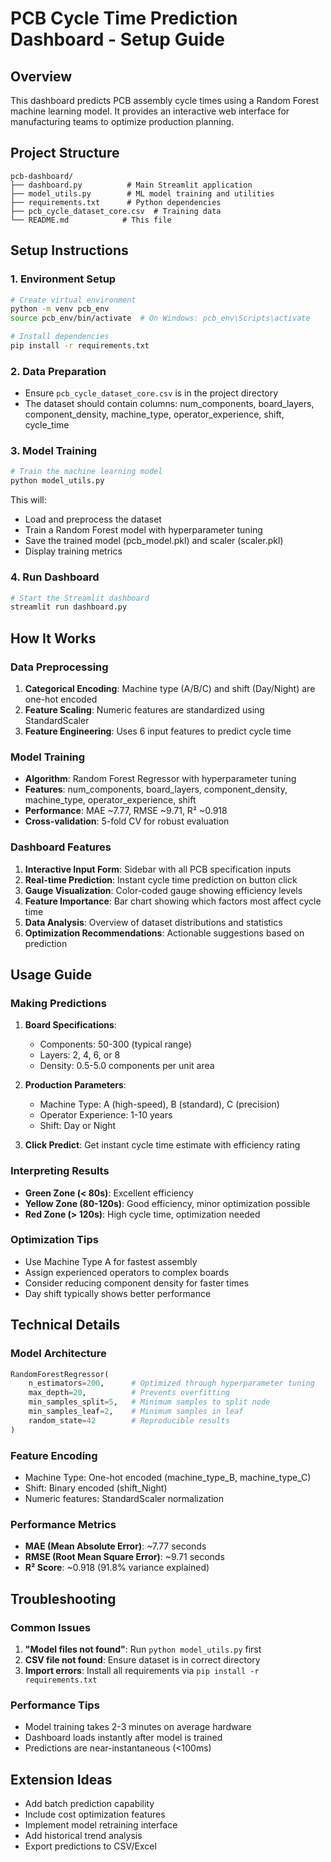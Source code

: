 # PCB Cycle Time Prediction Dashboard - Setup Guide

## Overview
This dashboard predicts PCB assembly cycle times using a Random Forest machine learning model. It provides an interactive web interface for manufacturing teams to optimize production planning.

## Project Structure
```
pcb-dashboard/
├── dashboard.py          # Main Streamlit application
├── model_utils.py        # ML model training and utilities
├── requirements.txt      # Python dependencies
├── pcb_cycle_dataset_core.csv  # Training data
└── README.md            # This file
```

## Setup Instructions

### 1. Environment Setup
```bash
# Create virtual environment
python -m venv pcb_env
source pcb_env/bin/activate  # On Windows: pcb_env\Scripts\activate

# Install dependencies
pip install -r requirements.txt
```

### 2. Data Preparation
- Ensure `pcb_cycle_dataset_core.csv` is in the project directory
- The dataset should contain columns: num_components, board_layers, component_density, machine_type, operator_experience, shift, cycle_time

### 3. Model Training
```bash
# Train the machine learning model
python model_utils.py
```
This will:
- Load and preprocess the dataset
- Train a Random Forest model with hyperparameter tuning
- Save the trained model (pcb_model.pkl) and scaler (scaler.pkl)
- Display training metrics

### 4. Run Dashboard
```bash
# Start the Streamlit dashboard
streamlit run dashboard.py
```

## How It Works

### Data Preprocessing
1. **Categorical Encoding**: Machine type (A/B/C) and shift (Day/Night) are one-hot encoded
2. **Feature Scaling**: Numeric features are standardized using StandardScaler
3. **Feature Engineering**: Uses 6 input features to predict cycle time

### Model Training
- **Algorithm**: Random Forest Regressor with hyperparameter tuning
- **Features**: num_components, board_layers, component_density, machine_type, operator_experience, shift
- **Performance**: MAE ~7.77, RMSE ~9.71, R² ~0.918
- **Cross-validation**: 5-fold CV for robust evaluation

### Dashboard Features
1. **Interactive Input Form**: Sidebar with all PCB specification inputs
2. **Real-time Prediction**: Instant cycle time prediction on button click
3. **Gauge Visualization**: Color-coded gauge showing efficiency levels
4. **Feature Importance**: Bar chart showing which factors most affect cycle time
5. **Data Analysis**: Overview of dataset distributions and statistics
6. **Optimization Recommendations**: Actionable suggestions based on prediction

## Usage Guide

### Making Predictions
1. **Board Specifications**:
   - Components: 50-300 (typical range)
   - Layers: 2, 4, 6, or 8
   - Density: 0.5-5.0 components per unit area

2. **Production Parameters**:
   - Machine Type: A (high-speed), B (standard), C (precision)
   - Operator Experience: 1-10 years
   - Shift: Day or Night

3. **Click Predict**: Get instant cycle time estimate with efficiency rating

### Interpreting Results
- **Green Zone (< 80s)**: Excellent efficiency
- **Yellow Zone (80-120s)**: Good efficiency, minor optimization possible
- **Red Zone (> 120s)**: High cycle time, optimization needed

### Optimization Tips
- Use Machine Type A for fastest assembly
- Assign experienced operators to complex boards
- Consider reducing component density for faster times
- Day shift typically shows better performance

## Technical Details

### Model Architecture
```python
RandomForestRegressor(
    n_estimators=200,      # Optimized through hyperparameter tuning
    max_depth=20,          # Prevents overfitting
    min_samples_split=5,   # Minimum samples to split node
    min_samples_leaf=2,    # Minimum samples in leaf
    random_state=42        # Reproducible results
)
```

### Feature Encoding
- Machine Type: One-hot encoded (machine_type_B, machine_type_C)
- Shift: Binary encoded (shift_Night)
- Numeric features: StandardScaler normalization

### Performance Metrics
- **MAE (Mean Absolute Error)**: ~7.77 seconds
- **RMSE (Root Mean Square Error)**: ~9.71 seconds  
- **R² Score**: ~0.918 (91.8% variance explained)

## Troubleshooting

### Common Issues
1. **"Model files not found"**: Run `python model_utils.py` first
2. **CSV file not found**: Ensure dataset is in correct directory
3. **Import errors**: Install all requirements via `pip install -r requirements.txt`

### Performance Tips
- Model training takes 2-3 minutes on average hardware
- Dashboard loads instantly after model is trained
- Predictions are near-instantaneous (<100ms)

## Extension Ideas
- Add batch prediction capability
- Include cost optimization features
- Implement model retraining interface
- Add historical trend analysis
- Export predictions to CSV/Excel
